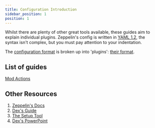 ```yaml
---
title: Configuration Introduction
sidebar_position: 1
position: 1
---
```


Whilst there are plenty of other great tools available, these guides aim to explain individual plugins. Zeppelin's
config is written in [YAML 1.2](https://en.wikipedia.org/wiki/YAML), the syntax isn't complex, but you must pay attention
to your indentation.

The [configuration format](https://zeppelin.gg/docs/configuration/configuration-format) is broken up into 'plugins':
[their format](https://zeppelin.gg/docs/configuration/plugin-configuration).

## List of guides
[Mod Actions](moderation/mod_actions.md)

## Other Resources

1. [Zeppelin's Docs](https://zeppelin.gg/docs)
2. [Dex's Guide](https://github.com/dexbiobot/Zeppelin)
3. [The Setup Tool](https://setup-tool.zeppelin.gg)
4. [Dex's PowerPoint](https://docs.google.com/presentation/d/e/2PACX-1vQTFZW4NiJicngfAv36tLlWG5XjktVyZhljekOkzUyzsktwcNCH_Zm82Dm3r1c7S7vKOArJ6XIO5azC/pub?start=true&loop=false&delayms=60000&slide=id.gc6f9e470d_0_0)
